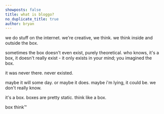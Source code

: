 ```yaml
---
showposts: false
title: what is bloggo?
no_duplicate_title: true
author: bryan
---
```


we do stuff on the internet.
we're creative, we think. we think inside and outside the box.

sometimes the box doesn't even exist, purely theoretical. who knows, it's a box, it doesn't really exist - it only exists in your mind; you imagined the box.

it was never there. never existed.

maybe it will some day. or maybe it does. maybe i'm lying, it could be. we don't really know.

it's a box. boxes are pretty static. think like a box.

box think™
